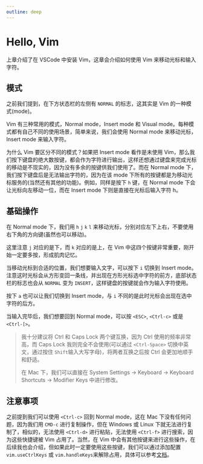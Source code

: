 ```yaml
---
outline: deep
---
```


# Hello, Vim

上章介绍了在 VSCode 中安装 Vim，这章会介绍如何使用 Vim 来移动光标和输入字符。

## 模式

之前我们提到，在下方状态栏的左侧有 `NORMAL` 的标志，这其实是 Vim 的一种模式(mode)。

Vim 有三种常用的模式，Normal mode，Insert mode 和 Visual mode。每种模式都有自己不同的使用场景，简单来说，我们会使用 Normal mode 来移动光标，Insert mode 来输入字符。

为什么 Vim 要区分不同的模式？如果把 Insert mode 看作是未使用 Vim，那么我们按下键盘的绝大数按键，都会作为字符进行输出，这样还想通过键盘来完成光标的移动是不现实的，因为没有多余的按键供我们使用了。而在 Normal mode 下，我们按下键盘后是无法输出字符的，因为在该 mode 下所有的按键都是为移动光标服务的(当然还有其他的功能)。例如，同样是按下 `h` 键，在 Normal mode 下会让光标向左移动一位，而在 Insert mode 下则是直接在光标后输入字符 h。

## 基础操作

在 Normal mode 下，我们用 `h` `j` `k` `l` 来移动光标，分别对应左下上右，不要使用右下角的方向键(虽然也可以移动)。

这里注意 `j` 对应的是下，而 `k` 对应的是上，在 Vim 中这四个按键非常重要，刚开始一定要多按，形成肌肉记忆。

当移动光标到合适的位置，我们想要输入文字，可以按下 `i` 切换到 Insert mode。注意这时光标会从方形变回一条线，并出现在方形光标选中字符的前方，底部状态栏的标志也会从 `NORMAL` 变为 `INSERT`，这样键盘的按键就会作为输入字符使用。

按下 `a` 也可以让我们切换到 Insert mode，与 `i` 不同的是此时光标会出现在选中字符的后方。

当输入完毕后，我们想要回到 Normal mode，可以按 `<ESC>`, `<Ctrl-c>` 或是 `<Ctrl-[>`。

> 我十分建议将 Ctrl 和 Caps Lock 两个键互换，因为 Ctrl 使用的频率非常高，而 Caps Lock 我则完全不会使用(可以通过 `<Ctrl-Space>` 切换中英文，通过按住 `Shift`输入大写字母)，将两者互换之后按 Ctrl 会更加地顺手和舒适。
>
> 在 Mac 下，我们可以直接在 System Settings -> Keyboard -> Keyboard Shortcuts -> Modifier Keys 中进行修改。

## 注意事项

之前提到我们可以使用 `<Ctrl-c>` 回到 Normal mode，这在 Mac 下没有任何问题，因为我们用 `CMD-c` 进行复制操作，但在 Windows 或 Linux 下就无法进行复制了，相似的，无法使用 `<Ctrl-d>` 进行粘贴，无法使用 `<Ctrl-f>` 进行搜索，因为这些快捷键被 Vim 占用了。当然，在 Vim 中会有其他按键来进行这些操作，在后续我也会介绍，但如果此时一定要使用这些按键，我们可以通过添加配置 `vim.useCtrlKeys` 或 `vim.handleKeys`来解除占用，具体可以参考[文档](https://github.com/VSCodeVim/Vim)。
